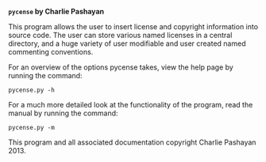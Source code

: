 **`pycense` by Charlie Pashayan**

This program allows the user to insert license and copyright information into source code.  The user can store various named licenses in a central directory, and a huge variety of user modifiable and user created named commenting conventions. 

For an overview of the options pycense takes, view the help page by running the command:

`pycense.py -h`

For a much more detailed look at the functionality of the program, read the manual by running the command:

`pycense.py -m`

This program and all associated documentation copyright Charlie Pashayan 2013.